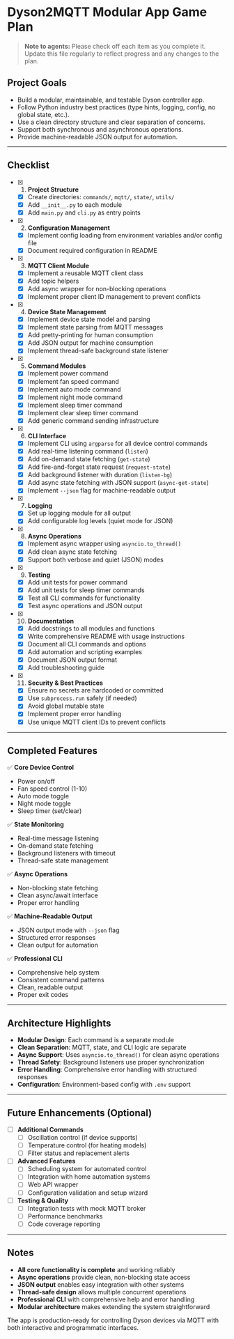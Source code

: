 # Dyson2MQTT Modular App Game Plan

> **Note to agents:**
> Please check off each item as you complete it. Update this file regularly to reflect progress and any changes to the plan.

## Project Goals
- Build a modular, maintainable, and testable Dyson controller app.
- Follow Python industry best practices (type hints, logging, config, no global state, etc.).
- Use a clean directory structure and clear separation of concerns.
- Support both synchronous and asynchronous operations.
- Provide machine-readable JSON output for automation.

---

## Checklist

- [x] 1. **Project Structure**
    - [x] Create directories: `commands/`, `mqtt/`, `state/`, `utils/`
    - [x] Add `__init__.py` to each module
    - [x] Add `main.py` and `cli.py` as entry points
- [x] 2. **Configuration Management**
    - [x] Implement config loading from environment variables and/or config file
    - [x] Document required configuration in README
- [x] 3. **MQTT Client Module**
    - [x] Implement a reusable MQTT client class
    - [x] Add topic helpers
    - [x] Add async wrapper for non-blocking operations
    - [x] Implement proper client ID management to prevent conflicts
- [x] 4. **Device State Management**
    - [x] Implement device state model and parsing
    - [x] Implement state parsing from MQTT messages
    - [x] Add pretty-printing for human consumption
    - [x] Add JSON output for machine consumption
    - [x] Implement thread-safe background state listener
- [x] 5. **Command Modules**
    - [x] Implement power command
    - [x] Implement fan speed command
    - [x] Implement auto mode command
    - [x] Implement night mode command
    - [x] Implement sleep timer command
    - [x] Implement clear sleep timer command
    - [x] Add generic command sending infrastructure
- [x] 6. **CLI Interface**
    - [x] Implement CLI using `argparse` for all device control commands
    - [x] Add real-time listening command (`listen`)
    - [x] Add on-demand state fetching (`get-state`)
    - [x] Add fire-and-forget state request (`request-state`)
    - [x] Add background listener with duration (`listen-bg`)
    - [x] Add async state fetching with JSON support (`async-get-state`)
    - [x] Implement `--json` flag for machine-readable output
- [x] 7. **Logging**
    - [x] Set up logging module for all output
    - [x] Add configurable log levels (quiet mode for JSON)
- [x] 8. **Async Operations**
    - [x] Implement async wrapper using `asyncio.to_thread()`
    - [x] Add clean async state fetching
    - [x] Support both verbose and quiet (JSON) modes
- [x] 9. **Testing**
    - [x] Add unit tests for power command
    - [x] Add unit tests for sleep timer commands
    - [x] Test all CLI commands for functionality
    - [x] Test async operations and JSON output
- [x] 10. **Documentation**
    - [x] Add docstrings to all modules and functions
    - [x] Write comprehensive README with usage instructions
    - [x] Document all CLI commands and options
    - [x] Add automation and scripting examples
    - [x] Document JSON output format
    - [x] Add troubleshooting guide
- [x] 11. **Security & Best Practices**
    - [x] Ensure no secrets are hardcoded or committed
    - [x] Use `subprocess.run` safely (if needed)
    - [x] Avoid global mutable state
    - [x] Implement proper error handling
    - [x] Use unique MQTT client IDs to prevent conflicts

---

## Completed Features

✅ **Core Device Control**
- Power on/off
- Fan speed control (1-10)
- Auto mode toggle
- Night mode toggle
- Sleep timer (set/clear)

✅ **State Monitoring**
- Real-time message listening
- On-demand state fetching
- Background listeners with timeout
- Thread-safe state management

✅ **Async Operations**
- Non-blocking state fetching
- Clean async/await interface
- Proper error handling

✅ **Machine-Readable Output**
- JSON output mode with `--json` flag
- Structured error responses
- Clean output for automation

✅ **Professional CLI**
- Comprehensive help system
- Consistent command patterns
- Clean, readable output
- Proper exit codes

---

## Architecture Highlights

- **Modular Design**: Each command is a separate module
- **Clean Separation**: MQTT, state, and CLI logic are separate
- **Async Support**: Uses `asyncio.to_thread()` for clean async operations
- **Thread Safety**: Background listeners use proper synchronization
- **Error Handling**: Comprehensive error handling with structured responses
- **Configuration**: Environment-based config with `.env` support

---

## Future Enhancements (Optional)

- [ ] **Additional Commands**
    - [ ] Oscillation control (if device supports)
    - [ ] Temperature control (for heating models)
    - [ ] Filter status and replacement alerts
    
- [ ] **Advanced Features**
    - [ ] Scheduling system for automated control
    - [ ] Integration with home automation systems
    - [ ] Web API wrapper
    - [ ] Configuration validation and setup wizard

- [ ] **Testing & Quality**
    - [ ] Integration tests with mock MQTT broker
    - [ ] Performance benchmarks
    - [ ] Code coverage reporting

---

## Notes

- **All core functionality is complete** and working reliably
- **Async operations** provide clean, non-blocking state access
- **JSON output** enables easy integration with other systems
- **Thread-safe design** allows multiple concurrent operations
- **Professional CLI** with comprehensive help and error handling
- **Modular architecture** makes extending the system straightforward

The app is production-ready for controlling Dyson devices via MQTT with both interactive and programmatic interfaces. 